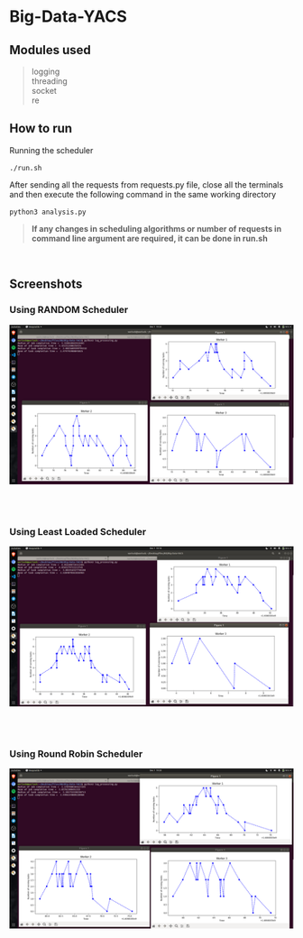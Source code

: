 # Big-Data-YACS

## Modules used 

> logging <br>
> threading <br>
> socket <br>
> re<br>

## How to run 

Running the scheduler 
```
./run.sh
```
After sending all the requests from requests.py file, close all the terminals and then execute the following command in the same working directory<br>
```
python3 analysis.py
```


> <b> If any changes in scheduling algorithms or number of requests in command line argument are required, it can be done in run.sh </b>
<br>

## Screenshots

### Using RANDOM Scheduler 

<p>
    <img src="Results/RANDOM1.png" width=580 height="auto">
</p>
<br>
<br>

### Using Least Loaded Scheduler 
<p>
    <img src="Results/LL1.png" width=580 height="auto">
</p>
<br>
<br>

### Using Round Robin Scheduler 
<p>
    <img src="Results/RR1.png" width=580 height="auto">
</p>